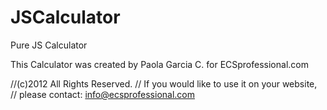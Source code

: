 JSCalculator
============

Pure JS Calculator

This Calculator was created by Paola Garcia C. for ECSprofessional.com

//(c)2012 All Rights Reserved.
// If you would like to use it on your website, 
// please contact: info@ecsprofessional.com
